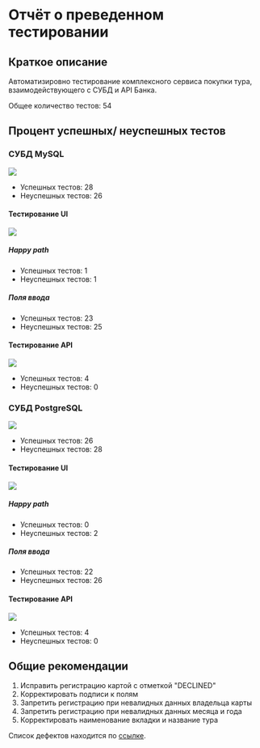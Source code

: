 # Отчёт о преведенном тестировании

## Краткое описание

Автоматизировно тестирование комплексного сервиса покупки тура, взаимодействующего с СУБД и API Банка.

Общее количество тестов: 54

## Процент успешных/ неуспешных тестов

### СУБД MySQL


![](https://drive.google.com/uc?export=view&id=1DckWJhfF3AWdahO5uyQCv0XOcBWIeJ0j)

* Успешных тестов: 28
* Неуспешных тестов: 26

#### Тестирование UI

![](https://drive.google.com/uc?export=view&id=1YLFLZbl4LS5-y2eAG5gBj09lPA5Unct0)

##### Happy path
* Успешных тестов: 1
* Неуспешных тестов: 1
##### Поля ввода
* Успешных тестов: 23
* Неуспешных тестов: 25
#### Тестирование API

![](https://drive.google.com/uc?export=view&id=1OkoyZMSsxjwO7BD0s1etp1UMT8jsSHF3)
* Успешных тестов: 4
* Неуспешных тестов: 0


### СУБД PostgreSQL

![](https://drive.google.com/uc?export=view&id=1lSzrwkCIRLEABIMb0wbJugxV-kESPbHl)

* Успешных тестов: 26
* Неуспешных тестов: 28

#### Тестирование UI

![](https://drive.google.com/uc?export=view&id=1LVrVi8mwPEi6yw51e2l9ZkX_kXRRMMMl)

##### Happy path
* Успешных тестов: 0
* Неуспешных тестов: 2
##### Поля ввода
* Успешных тестов: 22
* Неуспешных тестов: 26
#### Тестирование API

![](https://drive.google.com/uc?export=view&id=1wVpqc8KqSnfB9WiQofFhFRU0_ehtZvfh)
* Успешных тестов: 4
* Неуспешных тестов: 0

## Общие рекомендации

1. Исправить регистрацию картой с отметкой "DECLINED"
2. Корректировать подписи к полям
3. Запретить регистрацию при невалидных данных владельца карты
4. Запретить регистрацию при невалидных данных месяца и года
5. Корректировать наименование вкладки и название тура

Список дефектов находится по [ссылке](https://github.com/KleshchenkoSergei/qa-diploma-kleshchenko/issues).